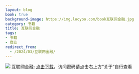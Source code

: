 ```yaml
---
layout: blog
book: true
background-image: https://img.locyoo.com/book互联网金融.jpg
category: 书籍
title: 互联网金融
tags:
- 书籍
- 商业
redirect_from:
  - /2024/03/互联网金融/
---
```

![](https://img.locyoo.com/book互联网金融.jpg)
互联网金融: <a name = "ref1" href="https://url18.ctfile.com/f/50983618-1345418563-720719?p=3619">点击下载</a>，访问密码请点击右上方“关于”自行查看